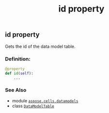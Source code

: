 ﻿---
title: id property
second_title: Aspose.Cells for Python via .NET API References
description: 
type: docs
weight: 40
url: /aspose.cells.datamodels/datamodeltable/id/
is_root: false
---

## id property


Gets the id of the data model table.
### Definition:
```python
@property
def id(self):
    ...
```

### See Also
* module [`aspose.cells.datamodels`](../../)
* class [`DataModelTable`](/cells/python-net/aspose.cells.datamodels/datamodeltable)
